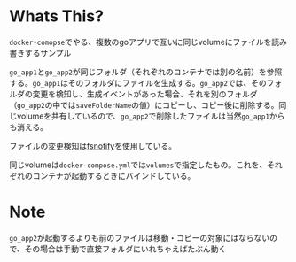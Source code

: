 # Whats This?

`docker-comopse`でやる、複数のgoアプリで互いに同じvolumeにファイルを読み書きするサンプル

`go_app1`と`go_app2`が同じフォルダ（それぞれのコンテナでは別の名前）を参照する。`go_app1`はそのフォルダにファイルを生成する。`go_app2`では、そのフォルダの変更を検知し、生成イベントがあった場合、それを別のフォルダ（`go_app2`の中では`saveFolderName`の値）にコピーし、コピー後に削除する。同じvolumeを共有しているので、`go_app2`で削除したファイルは当然`go_app1`からも消える。

ファイルの変更検知は[fsnotify](https://github.com/fsnotify/fsnotify)を使用している。

同じvolumeは`docker-compose.yml`では`volumes`で指定したもの。これを、それぞれのコンテナが起動するときにバインドしている。


# Note
`go_app2`が起動するよりも前のファイルは移動・コピーの対象にはならないので、その場合は手動で直接フォルダにいれちゃえばたぶん動く